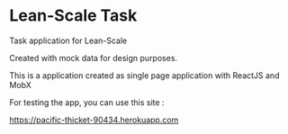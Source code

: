 # Lean-Scale Task
Task application for Lean-Scale

Created with mock data for design purposes. 

This is a application created as single page application with ReactJS and MobX

For testing the app, you can use this site :

https://pacific-thicket-90434.herokuapp.com